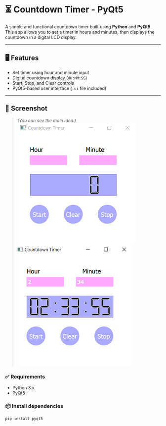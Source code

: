 # ⏳ Countdown Timer - PyQt5

A simple and functional countdown timer built using **Python** and **PyQt5**.  
This app allows you to set a timer in hours and minutes, then displays the countdown in a digital LCD display.

---

## 🖥️ Features

- Set timer using hour and minute input
- Digital countdown display (`HH:MM:SS`)
- Start, Stop, and Clear controls
- PyQt5-based user interface (`.ui` file included)

---

## 📸 Screenshot

> *(You can see the main idea:)*  
> ![Main Window](assets\main-window.PNG)
> ![Count Down Timer](assets\countdown.PNG)


### ✅ Requirements

- Python 3.x
- PyQt5

### 📦 Install dependencies

```bash
pip install pyqt5

